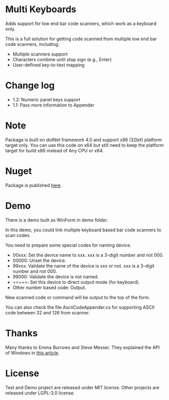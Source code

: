 # Multi Keyboards
Adds support for low end bar code scanners, which work as a keyboard only.

This is a full solution for getting code scanned from multiple low end bar code scanners, including:
* Multiple scanners support
* Characters combine until stop sign (e.g., Enter)
* User-defined key-to-text mapping

# Change log
* 1.2: Numeric panel keys support
* 1.1: Pass more information to Appender

# Note
Package is built on dotNet framework 4.0 and support x86 (32bit) platform target only. You can use this code on x64 but still need to keep the platform target for build x86 instead of Any CPU or x64.

# Nuget
Package is published [here](https://www.nuget.org/packages/SecretNest.MultiKeyboards).

# Demo
There is a demo built as WinForm in demo folder.

In this demo, you could link multiple keyboard based bar code scanners to scan codes.

You need to prepare some special codes for naming device.
* 00xxx: Set the device name to xxx. xxx is a 3-digit number and not 000.
* 00000: Unset the device.
* 99xxx: Validate the name of the device is xxx or not. xxx is a 3-digit number and not 000.
* 99000: Validate the device is not named.
* =====: Set this device to direct output mode (for keyboard).
* Other number based code: Output.

New scanned code or command will be output to the top of the form.

You can also check the file AsciiCodeAppender.cs for supporting ASCII code between 32 and 126 from scanner.

# Thanks
Many thanks to Emma Burrows and Steve Messer. They explained the API of Windows in [this article](https://www.codeproject.com/Articles/17123/Using-Raw-Input-from-C-to-handle-multiple-keyboard).

# License
Test and Demo project are released under MIT license.
Other projects are released under LGPL-3.0 license.

